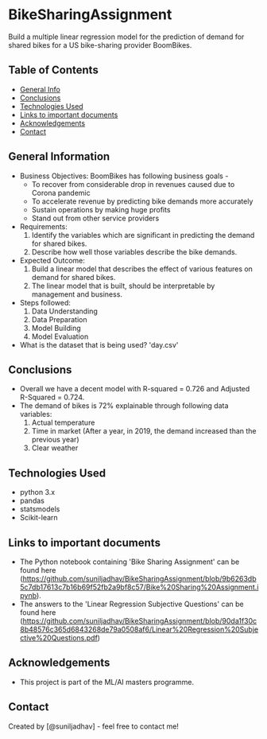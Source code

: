 # BikeSharingAssignment
Build a multiple linear regression model for the prediction of demand for shared bikes for a US bike-sharing provider BoomBikes.

## Table of Contents
* [General Info](#general-information)
* [Conclusions](#conclusions)
* [Technologies Used](#technologies-used)
* [Links to important documents](url)
* [Acknowledgements](#acknowledgements)
* [Contact](url)


## General Information
- Business Objectives:
  BoomBikes has following business goals -
  - To recover from considerable drop in revenues caused due to Corona pandemic
  - To accelerate revenue by predicting bike demands more accurately
  - Sustain operations by making huge profits
  - Stand out from other service providers
- Requirements:
  1. Identify the variables which are significant in predicting the demand for shared bikes.
  2. Describe how well those variables describe the bike demands.
- Expected Outcome:
  1. Build a linear model that describes the effect of various features on demand for shared bikes.
  2. The linear model that is built, should be interpretable by management and business.
- Steps followed:
  1. Data Understanding
  2. Data Preparation
  3. Model Building
  4. Model Evaluation
- What is the dataset that is being used?
  'day.csv'


## Conclusions
- Overall we have a decent model with R-squared = 0.726 and Adjusted R-Squared = 0.724.
- The demand of bikes is 72% explainable through following data variables:
  1.  Actual temperature
  2.  Time in market (After a year, in 2019, the demand increased than the previous year)
  3.  Clear weather


## Technologies Used
- python 3.x
- pandas
- statsmodels
- Scikit-learn

## Links to important documents
- The Python notebook containing 'Bike Sharing Assignment' can be found here (https://github.com/suniljadhav/BikeSharingAssignment/blob/9b6263db5c7db17613c7b16b69f52fb2a9bf8c57/Bike%20Sharing%20Assignment.ipynb).
- The answers to the 'Linear Regression Subjective Questions' can be found here (https://github.com/suniljadhav/BikeSharingAssignment/blob/90da1f30c8b48576c365d6843268de79a0508af6/Linear%20Regression%20Subjective%20Questions.pdf)


## Acknowledgements
- This project is part of the ML/AI masters programme.


## Contact
Created by [@suniljadhav] - feel free to contact me!
